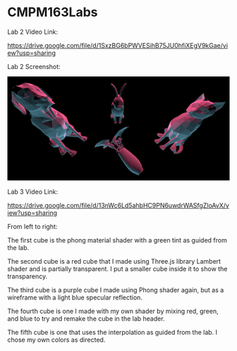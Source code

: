 # CMPM163Labs

Lab 2 Video Link:

https://drive.google.com/file/d/1SxzBG6bPWVESihB75JU0hfiXEgV9kGae/view?usp=sharing

Lab 2 Screenshot:

![](images/lab2screenshot.png)


Lab 3 Video Link:

https://drive.google.com/file/d/13nWc6Ld5ahbHC9PN6uwdrWASfgZloAvX/view?usp=sharing

From left to right:

The first cube is the phong material shader with a green tint as guided from the lab.

The second cube is a red cube that I made using Three.js library Lambert shader and is partially transparent. I put a smaller cube inside it to show the transparency.

The third cube is a purple cube I made using Phong shader again, but as a wireframe with a light blue specular reflection.

The fourth cube is one I made with my own shader by mixing red, green, and blue to try and remake the cube in the lab header.

The fifth cube is one that uses the interpolation as guided from the lab. I chose my own colors as directed.
